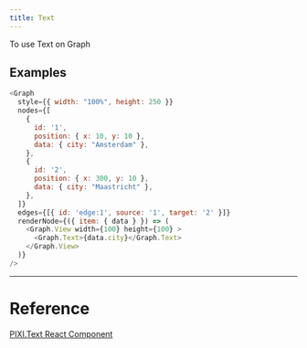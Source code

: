 ```yaml
---
title: Text
---
```


To use Text on Graph

## Examples

```js live=true
<Graph
  style={{ width: "100%", height: 250 }}
  nodes={[
    {
      id: '1',
      position: { x: 10, y: 10 },
      data: { city: "Amsterdam" },
    },
    {
      id: '2',
      position: { x: 300, y: 10 },
      data: { city: "Maastricht" },
    },
  ]}
  edges={[{ id: 'edge:1', source: '1', target: '2' }]}
  renderNode={({ item: { data } }) => (
    <Graph.View width={100} height={100} >
      <Graph.Text>{data.city}</Graph.Text>
    </Graph.View>
  )}
/>
```

---

# Reference

[PIXI.Text React Component](https://reactpixi.org/components/text)
